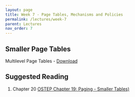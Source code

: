```yaml
---
layout: page
title: Week 7 - Page Tables, Mechanisms and Policies
permalink: /lectures/week-7
parent: Lectures
nav_order: 7
---
```


## Smaller Page Tables
Multilevel Page Tables - [Download](https://karthikv1392.github.io/cs3301_osn/slides/OSN_L11_Multilevel_PageTables.pdf)



## Suggested Reading 
1. Chapter 20 [OSTEP Chapter 19: Paging - Smaller Tables)](https://pages.cs.wisc.edu/~remzi/OSTEP/vm-smalltables.pdf)